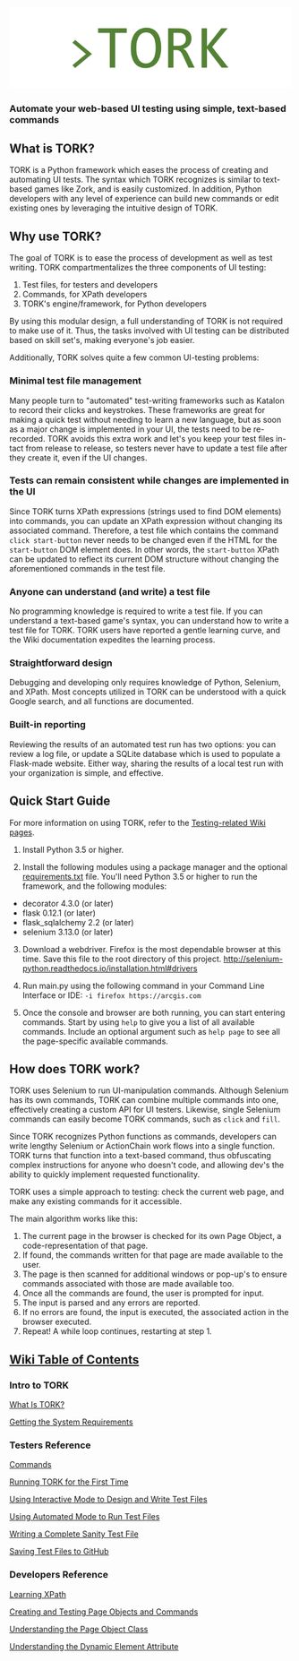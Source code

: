 <p align="center">
    <img src="https://github.com/DrewOrtego/TORK/blob/master/Doc/Images/tork.PNG">
</p>

<p align="center">
<h3>Automate your web-based UI testing using simple, text-based commands</h3>
</p>

## What is TORK?
TORK is a Python framework which eases the process of creating and automating UI tests.
The syntax which TORK recognizes is similar to text-based games like Zork, and is easily customized.
In addition, Python developers with any level of experience can build new commands or edit existing ones by leveraging the intuitive design of TORK.

## Why use TORK?
The goal of TORK is to ease the process of development as well as test writing.
TORK compartmentalizes the three components of UI testing:

1. Test files, for testers and developers
2. Commands, for XPath developers
3. TORK's engine/framework, for Python developers

By using this modular design, a full understanding of TORK is not required to make use of it.
Thus, the tasks involved with UI testing can be distributed based on skill set's, making everyone's job easier.

Additionally, TORK solves quite a few common UI-testing problems:

### Minimal test file management
Many people turn to "automated" test-writing frameworks such as Katalon to record their clicks and keystrokes.
These frameworks are great for making a quick test without needing to learn a new language, but as soon as a major change is implemented in your UI, the tests need to be re-recorded.
TORK avoids this extra work and let's you keep your test files in-tact from release to release, so testers never have to update a test file after they create it, even if the UI changes.

### Tests can remain consistent while changes are implemented in the UI
Since TORK turns XPath expressions (strings used to find DOM elements) into commands, you can update an XPath expression without changing its associated command.
Therefore, a test file which contains the command ```click start-button``` never needs to be changed even if the HTML for the ```start-button``` DOM element does.
In other words, the ```start-button``` XPath can be updated to reflect its current DOM structure without changing the aforementioned commands in the test file.

### Anyone can understand (and write) a test file
No programming knowledge is required to write a test file.
If you can understand a text-based game's syntax, you can understand how to write a test file for TORK.
TORK users have reported a gentle learning curve, and the Wiki documentation expedites the learning process.

### Straightforward design
Debugging and developing only requires knowledge of Python, Selenium, and XPath.
Most concepts utilized in TORK can be understood with a quick Google search, and all functions are documented.

### Built-in reporting
Reviewing the results of an automated test run has two options: you can review a log file, or update a SQLite database which is used to populate a Flask-made website.
Either way, sharing the results of a local test run with your organization is simple, and effective.

## Quick Start Guide

For more information on using TORK, refer to the [Testing-related Wiki pages](https://github.com/DrewOrtego/TORK/wiki#for-testers-and-test-writers).

1. Install Python 3.5 or higher.

2. Install the following modules using a package manager and the optional [requirements.txt]() file.
You'll need Python 3.5 or higher to run the framework, and the following modules:

- decorator 4.3.0 (or later)
- flask 0.12.1 (or later)
- flask_sqlalchemy 2.2 (or later)
- selenium 3.13.0 (or later)

3. Download a webdriver. Firefox is the most dependable browser at this time. Save this file to the root directory of this project.
http://selenium-python.readthedocs.io/installation.html#drivers

4. Run main.py using the following command in your Command Line Interface or IDE:
```-i firefox https://arcgis.com```

5. Once the console and browser are both running, you can start entering commands.
Start by using ```help``` to give you a list of all available commands.
Include an optional argument such as ```help page``` to see all the page-specific available commands.

## How does TORK work?

TORK uses Selenium to run UI-manipulation commands.
Although Selenium has its own commands, TORK can combine multiple commands into one, effectively creating a custom API for UI testers.
Likewise, single Selenium commands can easily become TORK commands, such as ```click``` and ```fill```.

Since TORK recognizes Python functions as commands, developers can write lengthy Selenium or ActionChain work flows into a single function.
TORK turns that function into a text-based command, thus obfuscating complex instructions for anyone who doesn't code, and allowing dev's the ability to quickly implement requested functionality.

TORK uses a simple approach to testing: check the current web page, and make any existing commands for it accessible.

The main algorithm works like this:
1. The current page in the browser is checked for its own Page Object, a code-representation of that page.
2. If found, the commands written for that page are made available to the user.
3. The page is then scanned for additional windows or pop-up's to ensure commands associated with those are made available too.
4. Once all the commands are found, the user is prompted for input.
5. The input is parsed and any errors are reported.
6. If no errors are found, the input is executed, the associated action in the browser executed.
7. Repeat! A while loop continues, restarting at step 1.

## [Wiki Table of Contents](https://github.com/DrewOrtego/TORK/wiki)

### Intro to TORK

[What Is TORK?](https://github.com/DrewOrtego/TORK/wiki/What-Is-TORK%3F)

[Getting the System Requirements](https://github.com/DrewOrtego/TORK/wiki/Getting-the-System-Requirements)

### Testers Reference

[Commands](https://github.com/DrewOrtego/TORK/wiki/Commands)

[Running TORK for the First Time](https://github.com/DrewOrtego/TORK/wiki/Running-TORK-for-the-First-Time)

[Using Interactive Mode to Design and Write Test Files](https://github.com/DrewOrtego/TORK/wiki/Using-Interactive-Mode-to-Design-and-Write-Test-Files)

[Using Automated Mode to Run Test Files](https://github.com/DrewOrtego/TORK/wiki/Using-Automated-Mode-to-Run-Test-Files)

[Writing a Complete Sanity Test File](https://github.com/DrewOrtego/TORK/wiki/Writing-a-Complete-Sanity-Test-File)

[Saving Test Files to GitHub](https://github.com/DrewOrtego/TORK/wiki/Saving-Test-Files-on-GitHub)

### Developers Reference

[Learning XPath](https://github.com/DrewOrtego/TORK/wiki/Learning-XPath)

[Creating and Testing Page Objects and Commands](https://github.com/DrewOrtego/TORK/wiki/Creating-and-Testing-New-Page-Objects-and-Commands)

[Understanding the Page Object Class](https://github.com/DrewOrtego/TORK/wiki/Understanding-the-Page-Object-Class)

[Understanding the Dynamic Element Attribute](https://github.com/DrewOrtego/TORK/wiki/Understanding-the-Dynamic-Element-Attribute)

